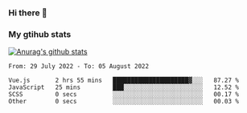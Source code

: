 ### Hi there 👋

### My gtihub stats

[![Anurag's github stats](https://github-readme-stats.vercel.app/api?username=gaozhidong)](https://github.com/gaozhidong/github-readme-stats)

<!--START_SECTION:waka-->

```text
From: 29 July 2022 - To: 05 August 2022

Vue.js       2 hrs 55 mins   █████████████████████▓░░░   87.27 %
JavaScript   25 mins         ███░░░░░░░░░░░░░░░░░░░░░░   12.52 %
SCSS         0 secs          ░░░░░░░░░░░░░░░░░░░░░░░░░   00.17 %
Other        0 secs          ░░░░░░░░░░░░░░░░░░░░░░░░░   00.03 %
```

<!--END_SECTION:waka-->